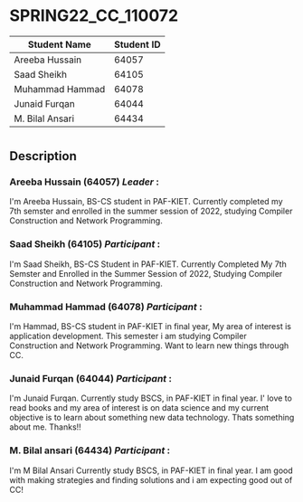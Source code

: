 #
# SPRING22_CC_110072



| Student Name  | Student ID |
| ---- | --- | 
| Areeba Hussain | 64057  | 
| Saad Sheikh    | 64105  |
| Muhammad Hammad| 64078  |
| Junaid Furqan |  64044|
| M. Bilal Ansari |  64434|



#
## Description

### Areeba Hussain (64057) *Leader* :
I'm Areeba Hussain, BS-CS student in PAF-KIET. Currently completed my 7th semster and enrolled in the summer session of 2022, studying Compiler Construction and Network Programming.

### Saad Sheikh (64105) *Participant* :
I'm Saad Sheikh, BS-CS Student in PAF-KIET. Currently Completed My 7th Semster and Enrolled in the Summer Session of 2022, Studying Compiler Construction and Network Programming.

### Muhammad Hammad (64078) *Participant* :
I'm Hammad, BS-CS student in PAF-KIET in final year, My area of interest is application development. This semester i am studying Compiler Construction and Network Programming. Want to learn new things through CC.

### Junaid Furqan (64044) *Participant* :
I'm Junaid Furqan. Currently study BSCS, in PAF-KIET in final year. I' love to read books and my area of interest is on data science and my current objective is to learn about something new data technology. Thats something about me. Thanks!!

### M. Bilal ansari (64434) *Participant* :
I'm M Bilal Ansari Currently study BSCS, in PAF-KIET in final year. I am good with making strategies and finding solutions and i am expecting good out of CC!
